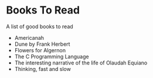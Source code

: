 # Books To Read

A list of good books to read

- Americanah
- Dune by Frank Herbert
- Flowers for Algernon
- The C Programming Language
- The interesting narrative of the life of Olaudah Equiano
- Thinking, fast and slow
